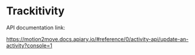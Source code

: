 # Trackitivity

API documentation link: 
 
 https://motion2move.docs.apiary.io/#reference/0/activity-api/update-an-activity?console=1
 
